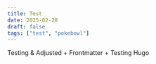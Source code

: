 ```yaml
---
title: Test
date: 2025-02-28 
draft: false 
tags: ["test", "pokebowl"] 
--- 
```

Testing & Adjusted + Frontmatter + Testing Hugo